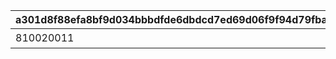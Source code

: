 |a301d8f88efa8bf9d034bbbdfde6dbdcd7ed69d06f9f94d79fba1f92317a3cc2|fa686281cab9b69b050935e2c1860d7f8a6c1251eab2ef09b06885d439c759e8|9b83f9265a46d22259cb739e06a7c1595c18f9a5146c16331e9f80f1e3de5daf|fd975ffc12278617769ee303ed7500fa2d4fb50a6efcc67d217f7ea59ecfae3c|4a472883495ed486884d66f11c934254861da62f79be8b65095364ab53000c45|d5418e30d6bc5ffdb323bb976aad2d8afd0d06ddea13654ad80b3871995d85e3|fba34cb6067f2c62669bdebb58f48b31a5d8828f735c569a056a74285b8c88c0|0f6f0cdf97c2bfca3a8b6769320cfc221680e87b9f1d8dfb913cf78db29c4496|3b3798855b7175c3b9b4c7928e1cfef203c461856ce4be7be72596d07325bcd2|2f70444cdc8e92102af1e48b20c88ba3e082e9a26f6ec6afd46c0cb06b930c62|6c6c16591c0855cd2bd3c887df403ed4f59f61e371522c5398b9927e446142ad|
| --- | --- | --- | --- | --- | --- | --- | --- | --- | --- | --- |
|810020011|100586|bgm_M17_02|100585|bgm_M17|0|90|謎の円盤来襲！|0|1002001|800100211|